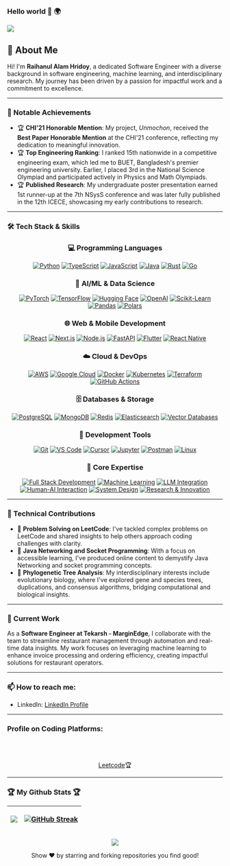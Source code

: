 ### Hello world :wave: :earth_africa:

![](https://komarev.com/ghpvc/?username=hridoy100)

## 👋 About Me

Hi! I'm **Raihanul Alam Hridoy**, a dedicated Software Engineer with a diverse background in software engineering, machine learning, and interdisciplinary research. My journey has been driven by a passion for impactful work and a commitment to excellence.

<hr></hr>

### 📜 Notable Achievements

- 🏆 **CHI'21 Honorable Mention**: My project, *Unmochon*, received the **Best Paper Honorable Mention** at the CHI'21 conference, reflecting my dedication to meaningful innovation.
- 🏆 **Top Engineering Ranking**: I ranked 15th nationwide in a competitive engineering exam, which led me to BUET, Bangladesh's premier engineering university. Earlier, I placed 3rd in the National Science Olympiad and participated actively in Physics and Math Olympiads.
- 🏆 **Published Research**: My undergraduate poster presentation earned 1st runner-up at the 7th NSysS conference and was later fully published in the 12th ICECE, showcasing my early contributions to research.

<hr></hr>

### 🛠️ Tech Stack & Skills

<div align="center">

  <!-- Programming Languages -->
  <h3>💻 Programming Languages</h3>
  <p>
    <a href="#"><img src="https://img.shields.io/badge/Python-%23306998.svg?style=for-the-badge&logo=python&logoColor=FFD43B&labelColor=1a1a1a" alt="Python"/></a>
    <a href="#"><img src="https://img.shields.io/badge/TypeScript-%23007ACC.svg?style=for-the-badge&logo=typescript&logoColor=white&labelColor=1a1a1a" alt="TypeScript"/></a>
    <a href="#"><img src="https://img.shields.io/badge/JavaScript-%23323330.svg?style=for-the-badge&logo=javascript&logoColor=F7DF1E&labelColor=1a1a1a" alt="JavaScript"/></a>
    <a href="#"><img src="https://img.shields.io/badge/Java-%23f89820.svg?style=for-the-badge&logo=openjdk&logoColor=white&labelColor=1a1a1a" alt="Java"/></a>
    <a href="#"><img src="https://img.shields.io/badge/Rust-%23CE422B.svg?style=for-the-badge&logo=rust&logoColor=white&labelColor=1a1a1a" alt="Rust"/></a>
    <a href="#"><img src="https://img.shields.io/badge/Go-%2300ADD8.svg?style=for-the-badge&logo=go&logoColor=white&labelColor=1a1a1a" alt="Go"/></a>
  </p>
  
  <!-- AI/ML & Data Science -->
  <h3>🤖 AI/ML & Data Science</h3>
  <p>
    <a href="#"><img src="https://img.shields.io/badge/PyTorch-%23EE4C2C.svg?style=for-the-badge&logo=pytorch&logoColor=white&labelColor=1a1a1a" alt="PyTorch"/></a>
    <a href="#"><img src="https://img.shields.io/badge/TensorFlow-%23FF6F00.svg?style=for-the-badge&logo=tensorflow&logoColor=white&labelColor=1a1a1a" alt="TensorFlow"/></a>
    <a href="#"><img src="https://img.shields.io/badge/Hugging_Face-%23FFD21E.svg?style=for-the-badge&logo=huggingface&logoColor=000000&labelColor=1a1a1a" alt="Hugging Face"/></a>
    <a href="#"><img src="https://img.shields.io/badge/OpenAI-%2374aa9c.svg?style=for-the-badge&logo=openai&logoColor=white&labelColor=1a1a1a" alt="OpenAI"/></a>
    <a href="#"><img src="https://img.shields.io/badge/scikit--learn-%23F7931E.svg?style=for-the-badge&logo=scikit-learn&logoColor=white&labelColor=1a1a1a" alt="Scikit-Learn"/></a>
    <a href="#"><img src="https://img.shields.io/badge/Pandas-%23150458.svg?style=for-the-badge&logo=pandas&logoColor=white&labelColor=1a1a1a" alt="Pandas"/></a>
    <a href="#"><img src="https://img.shields.io/badge/Polars-%23CD792C.svg?style=for-the-badge&logo=polars&logoColor=white&labelColor=1a1a1a" alt="Polars"/></a>
  </p>
  
  <!-- Web & Mobile Development -->
  <h3>🌐 Web & Mobile Development</h3>
  <p>
    <a href="#"><img src="https://img.shields.io/badge/React-%2320232a.svg?style=for-the-badge&logo=react&logoColor=61DAFB&labelColor=1a1a1a" alt="React"/></a>
    <a href="#"><img src="https://img.shields.io/badge/Next.js-%23000000.svg?style=for-the-badge&logo=nextdotjs&logoColor=white&labelColor=1a1a1a" alt="Next.js"/></a>
    <a href="#"><img src="https://img.shields.io/badge/Node.js-%2343853D.svg?style=for-the-badge&logo=nodedotjs&logoColor=white&labelColor=1a1a1a" alt="Node.js"/></a>
    <a href="#"><img src="https://img.shields.io/badge/FastAPI-%23009688.svg?style=for-the-badge&logo=fastapi&logoColor=white&labelColor=1a1a1a" alt="FastAPI"/></a>
    <a href="#"><img src="https://img.shields.io/badge/Flutter-%2302569B.svg?style=for-the-badge&logo=flutter&logoColor=white&labelColor=1a1a1a" alt="Flutter"/></a>
    <a href="#"><img src="https://img.shields.io/badge/React_Native-%2320232a.svg?style=for-the-badge&logo=react&logoColor=61DAFB&labelColor=1a1a1a" alt="React Native"/></a>
  </p>
  
  <!-- Cloud & DevOps -->
  <h3>☁️ Cloud & DevOps</h3>
  <p>
    <a href="#"><img src="https://img.shields.io/badge/AWS-%23FF9900.svg?style=for-the-badge&logo=amazon-aws&logoColor=white&labelColor=1a1a1a" alt="AWS"/></a>
    <a href="#"><img src="https://img.shields.io/badge/Google_Cloud-%234285F4.svg?style=for-the-badge&logo=google-cloud&logoColor=white&labelColor=1a1a1a" alt="Google Cloud"/></a>
    <a href="#"><img src="https://img.shields.io/badge/Docker-%230db7ed.svg?style=for-the-badge&logo=docker&logoColor=white&labelColor=1a1a1a" alt="Docker"/></a>
    <a href="#"><img src="https://img.shields.io/badge/Kubernetes-%23326ce5.svg?style=for-the-badge&logo=kubernetes&logoColor=white&labelColor=1a1a1a" alt="Kubernetes"/></a>
    <a href="#"><img src="https://img.shields.io/badge/Terraform-%235835CC.svg?style=for-the-badge&logo=terraform&logoColor=white&labelColor=1a1a1a" alt="Terraform"/></a>
    <a href="#"><img src="https://img.shields.io/badge/GitHub_Actions-%232671E5.svg?style=for-the-badge&logo=githubactions&logoColor=white&labelColor=1a1a1a" alt="GitHub Actions"/></a>
  </p>

  <!-- Databases & Storage -->
  <h3>🗄️ Databases & Storage</h3>
  <p>
    <a href="#"><img src="https://img.shields.io/badge/PostgreSQL-%23316192.svg?style=for-the-badge&logo=postgresql&logoColor=white&labelColor=1a1a1a" alt="PostgreSQL"/></a>
    <a href="#"><img src="https://img.shields.io/badge/MongoDB-%234ea94b.svg?style=for-the-badge&logo=mongodb&logoColor=white&labelColor=1a1a1a" alt="MongoDB"/></a>
    <a href="#"><img src="https://img.shields.io/badge/Redis-%23DD0031.svg?style=for-the-badge&logo=redis&logoColor=white&labelColor=1a1a1a" alt="Redis"/></a>
    <a href="#"><img src="https://img.shields.io/badge/Elasticsearch-%23005571.svg?style=for-the-badge&logo=elasticsearch&logoColor=white&labelColor=1a1a1a" alt="Elasticsearch"/></a>
    <a href="#"><img src="https://img.shields.io/badge/Vector_DB-%23FF6B35.svg?style=for-the-badge&logo=databricks&logoColor=white&labelColor=1a1a1a" alt="Vector Databases"/></a>
  </p>

  <!-- Development Tools -->
  <h3>🔧 Development Tools</h3>
  <p>
    <a href="#"><img src="https://img.shields.io/badge/Git-%23F05033.svg?style=for-the-badge&logo=git&logoColor=white&labelColor=1a1a1a" alt="Git"/></a>
    <a href="#"><img src="https://img.shields.io/badge/VS_Code-%23007ACC.svg?style=for-the-badge&logo=visual-studio-code&logoColor=white&labelColor=1a1a1a" alt="VS Code"/></a>
    <a href="#"><img src="https://img.shields.io/badge/Cursor-%2300D4FF.svg?style=for-the-badge&logo=cursor&logoColor=white&labelColor=1a1a1a" alt="Cursor"/></a>
    <a href="#"><img src="https://img.shields.io/badge/Jupyter-%23FA0F00.svg?style=for-the-badge&logo=jupyter&logoColor=white&labelColor=1a1a1a" alt="Jupyter"/></a>
    <a href="#"><img src="https://img.shields.io/badge/Postman-%23FF6C37.svg?style=for-the-badge&logo=postman&logoColor=white&labelColor=1a1a1a" alt="Postman"/></a>
    <a href="#"><img src="https://img.shields.io/badge/Linux-%23FCC624.svg?style=for-the-badge&logo=linux&logoColor=black&labelColor=1a1a1a" alt="Linux"/></a>
  </p>

  <!-- Core Expertise -->
  <h3>🎯 Core Expertise</h3>
  <p>
    <a href="#"><img src="https://img.shields.io/badge/Full_Stack_Development-%23E44D26.svg?style=for-the-badge&logo=html5&logoColor=white&labelColor=1a1a1a" alt="Full Stack Development"/></a>
    <a href="#"><img src="https://img.shields.io/badge/Machine_Learning-%23FF6F00.svg?style=for-the-badge&logo=tensorflow&logoColor=white&labelColor=1a1a1a" alt="Machine Learning"/></a>
    <a href="#"><img src="https://img.shields.io/badge/LLM_Integration-%2374aa9c.svg?style=for-the-badge&logo=openai&logoColor=white&labelColor=1a1a1a" alt="LLM Integration"/></a>
    <a href="#"><img src="https://img.shields.io/badge/Human_AI_Interaction-%23663399.svg?style=for-the-badge&logo=brain&logoColor=white&labelColor=1a1a1a" alt="Human-AI Interaction"/></a>
    <a href="#"><img src="https://img.shields.io/badge/System_Design-%234F46E5.svg?style=for-the-badge&logo=diagram&logoColor=white&labelColor=1a1a1a" alt="System Design"/></a>
    <a href="#"><img src="https://img.shields.io/badge/Research_%26_Innovation-%2300C896.svg?style=for-the-badge&logo=researchgate&logoColor=white&labelColor=1a1a1a" alt="Research & Innovation"/></a>
  </p>
</div>

<hr></hr>

### 🧩 Technical Contributions

- 🔭 **Problem Solving on LeetCode**: I've tackled complex problems on LeetCode and shared insights to help others approach coding challenges with clarity.
- 🔭 **Java Networking and Socket Programming**: With a focus on accessible learning, I've produced online content to demystify Java Networking and socket programming concepts.
- 🔭 **Phylogenetic Tree Analysis**: My interdisciplinary interests include evolutionary biology, where I've explored gene and species trees, duplications, and consensus algorithms, bridging computational and biological insights.

<hr></hr>

### 💼 Current Work

As a **Software Engineer at Tekarsh - MarginEdge**, I collaborate with the team to streamline restaurant management through automation and real-time data insights. My work focuses on leveraging machine learning to enhance invoice processing and ordering efficiency, creating impactful solutions for restaurant operators.

<hr></hr>

### 📫 How to reach me:
- LinkedIn: [LinkedIn Profile](https://www.linkedin.com/in/raihanul-alam-hridoy-861394187)

<hr></hr>

### Profile on Coding Platforms:
<br></br>
<p align="center">
  <a href="https://leetcode.com/u/hridoy100/" rel="nofollow">Leetcode</a>🏆
</p>

<hr></hr>

### 🏆 My Github Stats 🏆

<table>
      <thead>
            <tr>
                  <th>
                        <p align="center"><img src="https://github-readme-stats.vercel.app/api?username=hridoy100&show_icons=true&theme=radical"></p>
                  </th>
                  <th>
                        <p align="center"><a href="https://git.io/streak-stats"><img src="https://github-readme-streak-stats.herokuapp.com?user=hridoy100" alt="GitHub Streak" /></a> </p>
                  </th>
            </tr>
      </thead>
</table>
<p align="center"><img src="https://github-readme-stats.vercel.app/api/top-langs/?username=hridoy100&langs_count=10"> </p>

<p align="center">Show ❤️ by starring and forking repositories you find good! </p>
